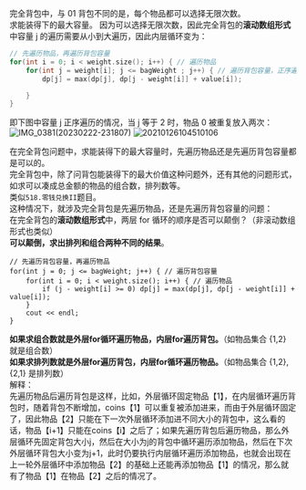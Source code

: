 完全背包中，与 01 背包不同的是，每个物品都可以选择无限次数。  
求能装得下的最大容量。
因为可以选择无限次数，因此完全背包的**滚动数组形式**中容量 j 的遍历需要从小到大遍历，因此内层循环变为：  
```cpp
// 先遍历物品，再遍历背包容量
for(int i = 0; i < weight.size(); i++) { // 遍历物品
    for(int j = weight[i]; j <= bagWeight ; j++) { // 遍历背包容量，正序遍历
        dp[j] = max(dp[j], dp[j - weight[i]] + value[i]);

    }
}
```
即下图中容量 j 正序遍历的情况，当 j 等于 2 时，物品 0 被重复放入两次：  
![IMG_0381(20230222-231807)](https://user-images.githubusercontent.com/83362131/220674493-2d352f25-7c4b-4c13-af1c-49525b73c8a5.PNG)
![20210126104510106](https://user-images.githubusercontent.com/83362131/220674525-c7ffd369-d206-430d-b7eb-87afa25aec35.jpg)

在完全背包问题中，求能装得下的最大容量时，先遍历物品还是先遍历背包容量都是可以的。  
完全背包中，除了问背包能装得下的最大价值这种问题外，还有其他的问题形式，如求可以凑成总金额的物品的组合数，排列数等。  
类似`518.零钱兑换II`题目。  
这种情况下，就涉及完全背包是先遍历物品，还是先遍历背包容量的问题：  
在完全背包的**滚动数组形式**中，两层 for 循环的顺序是否可以颠倒？（非滚动数组形式也类似）  
**可以颠倒，求出排列和组合两种不同的结果**。  
```
// 先遍历背包容量，再遍历物品
for(int j = 0; j <= bagWeight; j++) { // 遍历背包容量
    for(int i = 0; i < weight.size(); i++) { // 遍历物品
        if (j - weight[i] >= 0) dp[j] = max(dp[j], dp[j - weight[i]] + value[i]);
    }
    cout << endl;
}
```
**如果求组合数就是外层for循环遍历物品，内层for遍历背包。**（如物品集合 {1,2} 就是组合数）  
**如果求排列数就是外层for遍历背包，内层for循环遍历物品。**（如物品集合 {1,2},{2,1} 是排列数）  
解释：  
先遍历物品后遍历背包是这样，比如，外层循环固定物品【1】，在内层循环遍历背包时，随着背包不断增加，coins【1】可以重复被添加进来，而由于外层循环固定了，因此物品【2】只能在下一次外层循环添加进不同大小的背包中，这么看的话，物品【i+1】只能在coins【i】之后了；如果先遍历背包后遍历物品，那么外层循环先固定背包大小j，然后在大小为j的背包中循环遍历添加物品，然后在下次外层循环背包大小变为j+1，此时仍要执行内层循环遍历添加物品，也就会出现在上一轮外层循环中添加物品【2】的基础上还能再添加物品【1】的情况，那么就有了物品【1】在物品【2】之后的情况了。  
